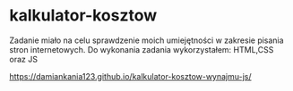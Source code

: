 # kalkulator-kosztow
 
Zadanie miało na celu sprawdzenie moich umiejętności w zakresie pisania stron internetowych.
 Do wykonania zadania wykorzystałem: HTML,CSS oraz JS


https://damiankania123.github.io/kalkulator-kosztow-wynajmu-js/
